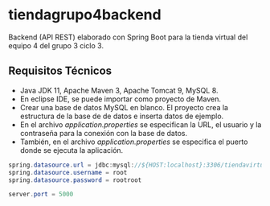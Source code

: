 # tiendagrupo4backend
Backend (API REST) elaborado con Spring Boot para la tienda virtual del equipo 4 del grupo 3 ciclo 3.

## Requisitos Técnicos
- Java JDK 11, Apache Maven 3, Apache Tomcat 9, MySQL 8.
- En eclipse IDE, se puede importar como proyecto de Maven.
- Crear una base de datos MySQL en blanco. El proyecto crea la estructura de la base de de datos e inserta datos de ejemplo.
- En el archivo *application.properties* se especifican la URL, el usuario y la contraseña para la conexión con la base de datos.
- También, en el archivo *application.properties* se especifica el puerto donde se ejecuta la aplicación.

```Java Properties
spring.datasource.url = jdbc:mysql://${HOST:localhost}:3306/tiendavirtualgrupo4
spring.datasource.username = root
spring.datasource.password = rootroot

server.port = 5000
```